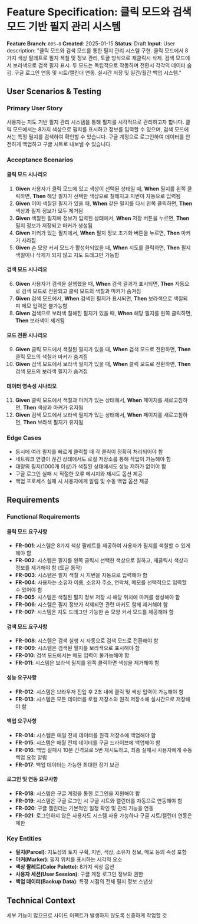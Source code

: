# Feature Specification: 클릭 모드와 검색 모드 기반 필지 관리 시스템

**Feature Branch**: `005-8`
**Created**: 2025-01-15
**Status**: Draft
**Input**: User description: "클릭 모드와 검색 모드를 통한 필지 관리 시스템 구현. 클릭 모드에서 8가지 색상 팔레트로 필지 색칠 및 정보 관리, 토글 방식으로 재클릭시 삭제. 검색 모드에서 보라색으로 검색 필지 표시. 두 모드는 독립적으로 작동하며 전환시 각각의 데이터 숨김. 구글 로그인 연동 및 시트/캘린더 연동. 실시간 저장 및 일간/월간 백업 시스템."

## User Scenarios & Testing

### Primary User Story
사용자는 지도 기반 필지 관리 시스템을 통해 필지를 시각적으로 관리하고자 합니다. 클릭 모드에서는 8가지 색상으로 필지를 표시하고 정보를 입력할 수 있으며, 검색 모드에서는 특정 필지를 검색하여 확인할 수 있습니다. 구글 계정으로 로그인하여 데이터를 안전하게 백업하고 구글 시트로 내보낼 수 있습니다.

### Acceptance Scenarios

#### 클릭 모드 시나리오
1. **Given** 사용자가 클릭 모드에 있고 색상이 선택된 상태일 때, **When** 필지를 왼쪽 클릭하면, **Then** 해당 필지가 선택한 색상으로 칠해지고 지번이 자동으로 입력됨
2. **Given** 이미 색칠된 필지가 있을 때, **When** 같은 필지를 다시 왼쪽 클릭하면, **Then** 색상과 필지 정보가 모두 제거됨
3. **Given** 색칠된 필지에 정보가 입력된 상태에서, **When** 저장 버튼을 누르면, **Then** 필지 정보가 저장되고 마커가 생성됨
4. **Given** 마커가 있는 필지에서, **When** 필지 정보 초기화 버튼을 누르면, **Then** 마커가 사라짐
5. **Given** 손 모양 커서 모드가 활성화되었을 때, **When** 지도를 클릭하면, **Then** 필지 색칠이나 삭제가 되지 않고 지도 드래그만 가능함

#### 검색 모드 시나리오
6. **Given** 사용자가 검색을 실행했을 때, **When** 검색 결과가 표시되면, **Then** 자동으로 검색 모드로 전환되고 클릭 모드의 색칠과 마커가 숨겨짐
7. **Given** 검색 모드에서, **When** 검색된 필지가 표시되면, **Then** 보라색으로 색칠되며 메모 입력은 불가능함
8. **Given** 검색으로 보라색 칠해진 필지가 있을 때, **When** 해당 필지를 왼쪽 클릭하면, **Then** 보라색이 제거됨

#### 모드 전환 시나리오
9. **Given** 클릭 모드에서 색칠된 필지가 있을 때, **When** 검색 모드로 전환하면, **Then** 클릭 모드의 색칠과 마커가 숨겨짐
10. **Given** 검색 모드에서 보라색 필지가 있을 때, **When** 클릭 모드로 전환하면, **Then** 검색 모드의 보라색 필지가 숨겨짐

#### 데이터 영속성 시나리오
11. **Given** 클릭 모드에서 색칠과 마커가 있는 상태에서, **When** 페이지를 새로고침하면, **Then** 색상과 마커가 유지됨
12. **Given** 검색 모드에서 보라색 필지가 있는 상태에서, **When** 페이지를 새로고침하면, **Then** 보라색 필지가 유지됨

### Edge Cases
- 동시에 여러 필지를 빠르게 클릭할 때 각 클릭이 정확히 처리되어야 함
- 네트워크 연결이 끊긴 상태에서도 로컬 저장소를 통해 작업이 가능해야 함
- 대량의 필지(1000개 이상)가 색칠된 상태에서도 성능 저하가 없어야 함
- 구글 로그인 실패 시 적절한 오류 메시지와 재시도 옵션 제공
- 백업 프로세스 실패 시 사용자에게 알림 및 수동 백업 옵션 제공

## Requirements

### Functional Requirements

#### 클릭 모드 요구사항
- **FR-001**: 시스템은 8가지 색상 팔레트를 제공하여 사용자가 필지를 색칠할 수 있게 해야 함
- **FR-002**: 시스템은 필지를 왼쪽 클릭시 선택한 색상으로 칠하고, 재클릭시 색상과 정보를 제거해야 함 (토글 동작)
- **FR-003**: 시스템은 필지 색칠 시 지번을 자동으로 입력해야 함
- **FR-004**: 사용자는 소유자 이름, 소유자 주소, 연락처, 메모를 선택적으로 입력할 수 있어야 함
- **FR-005**: 시스템은 색칠된 필지 정보 저장 시 해당 위치에 마커를 생성해야 함
- **FR-006**: 시스템은 필지 정보가 삭제되면 관련 마커도 함께 제거해야 함
- **FR-007**: 시스템은 지도 드래그만 가능한 손 모양 커서 모드를 제공해야 함

#### 검색 모드 요구사항
- **FR-008**: 시스템은 검색 실행 시 자동으로 검색 모드로 전환해야 함
- **FR-009**: 시스템은 검색된 필지를 보라색으로 표시해야 함
- **FR-010**: 검색 모드에서는 메모 입력이 불가능해야 함
- **FR-011**: 시스템은 보라색 필지를 왼쪽 클릭하면 색상을 제거해야 함

#### 성능 요구사항
- **FR-012**: 시스템은 브라우저 진입 후 2초 내에 클릭 및 색상 입력이 가능해야 함
- **FR-013**: 시스템은 모든 데이터를 로컬 저장소와 원격 저장소에 실시간으로 저장해야 함

#### 백업 요구사항
- **FR-014**: 시스템은 매일 전체 데이터를 원격 저장소에 백업해야 함
- **FR-015**: 시스템은 매월 전체 데이터를 구글 드라이브에 백업해야 함
- **FR-016**: 백업 실패시 10분 간격으로 5번 재시도하고, 최종 실패시 사용자에게 수동 백업 요청 알림
- **FR-017**: 백업 데이터는 가능한 최대한 장기 보관

#### 로그인 및 연동 요구사항
- **FR-018**: 시스템은 구글 계정을 통한 로그인을 지원해야 함
- **FR-019**: 시스템은 구글 로그인 시 구글 시트와 캘린더를 자동으로 연동해야 함
- **FR-020**: 구글 캘린더는 기본적인 일정 확인 및 관리 기능을 연동
- **FR-021**: 로그인하지 않은 사용자도 시스템 사용 가능하나 구글 시트/캘린더 연동은 제한

### Key Entities
- **필지(Parcel)**: 지도상의 토지 구획, 지번, 색상, 소유자 정보, 메모 등의 속성 포함
- **마커(Marker)**: 필지 위치를 표시하는 시각적 요소
- **색상 팔레트(Color Palette)**: 8가지 색상 옵션
- **사용자 세션(User Session)**: 구글 계정 로그인 정보와 권한
- **백업 데이터(Backup Data)**: 특정 시점의 전체 필지 정보 스냅샷

## Technical Context
세부 기능이 많으므로 사이드 이펙트가 발생하지 않도록 신중하게 작업할 것